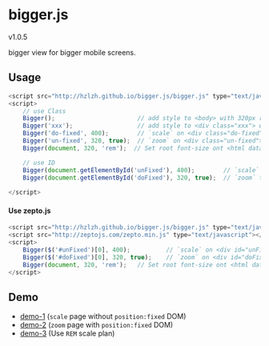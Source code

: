 bigger.js
=========
v1.0.5

bigger view for bigger mobile screens.

## Usage

```js
<script src="http://hzlzh.github.io/bigger.js/bigger.js" type="text/javascript"></script>
<script>
	// use Class
    Bigger();                       // add style to <body> with 320px real width
    Bigger('xxx');                  // add style to <div class="xxx"> with 320px real width
    Bigger('do-fixed', 400);        // `scale` on <div class="do-fixed"> with 400px real width
    Bigger('un-fixed', 320, true);  // `zoom` on <div class="un-fixed"> with 320 real width
    Bigger(document, 320, 'rem');  // Set root font-size ont <html data-rem="20"> & base width `320`

    // use ID
    Bigger(document.getElementById('unFixed'), 400);        // `scale` on <div id="unFixed"> with 400px real width
    Bigger(document.getElementById('doFixed'), 320, true);  // `zoom` to <div id="doFixed"> with 320 real width
    
</script>
```

#### Use zepto.js

```js
<script src="http://hzlzh.github.io/bigger.js/bigger.js" type="text/javascript"></script>
<script src="http://zeptojs.com/zepto.min.js" type="text/javascript"></script>
<script>
    Bigger($('#unFixed')[0], 400);			// `scale` on <div id="unFixed"> with 400px real width
    Bigger($('#doFixed')[0], 320, true);    // `zoom` on <div id="doFixed">
    Bigger(document, 320, 'rem');	// Set root font-size ont <html data-rem="20"> & base width `320`
</script>
```

## Demo

* [demo-1](http://hzlzh.github.io/bigger.js/demo-1.html)  \(`scale` page without `position:fixed` DOM\)
* [demo-2](http://hzlzh.github.io/bigger.js/demo-2.html)  \(`zoom` page with `position:fixed` DOM\)
* [demo-3](http://hzlzh.github.io/bigger.js/demo-3.html)  \(Use `REM` scale plan\)